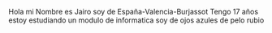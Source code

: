 Hola mi Nombre es Jairo soy de España-Valencia-Burjassot Tengo 17 años estoy estudiando un modulo de informatica soy de ojos azules de pelo rubio
